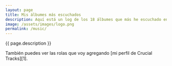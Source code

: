 ```yaml
---
layout: page
title: Mis álbumes más escuchados
description: Aquí está un log de los 18 álbumes que más he escuchado en los últimos 30 días (vía Last.fm).
image: /assets/images/logo.png
permalink: /music/
---
```


<p class="text-center">{{ page.description }}</p>

<p class="text-center">También puedes ver las rolas que voy agregando [mi perfil de Crucial Tracks][1].</p>

<div class="row" id="lastfm-albums-grid"></div>

[1]: /crucial-tracks/
